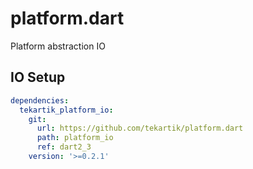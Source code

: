 # platform.dart

Platform abstraction IO

## IO Setup

```yaml
dependencies:
  tekartik_platform_io:
    git:
      url: https://github.com/tekartik/platform.dart
      path: platform_io
      ref: dart2_3
    version: '>=0.2.1'
```
